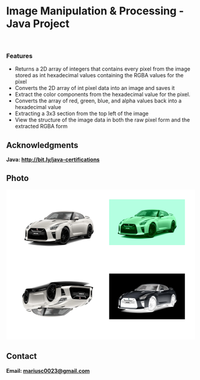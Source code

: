 <h1>Image Manipulation & Processing - Java Project</h1>
<br>
<h3>Features</h3>
<ul>
    <li>Returns a 2D array of integers that contains every pixel from the image stored as int hexadecimal values containing the RGBA values for the pixel</li>
    <li>Converts the 2D array of int pixel data into an image and saves it</li>
    <li>Extract the color components from the hexadecimal value for the pixel.</li>
    <li>Converts the array of red, green, blue, and alpha values back into a hexadecimal value</li>
    <li>Extracting a 3x3 section from the top left of the image</li>
    <li>View the structure of the image data in both the raw pixel form and the extracted RGBA form</li>
</ul>

<h2>Acknowledgments</h2>

<b>Java: http://bit.ly/java-certifications<b>
<br>


<h2>Photo</h2>
<img src="carsImage.png" with="300" height="400">
<br>

<h2>Contact</h2>

<b> Email: mariusc0023@gmail.com </b>
